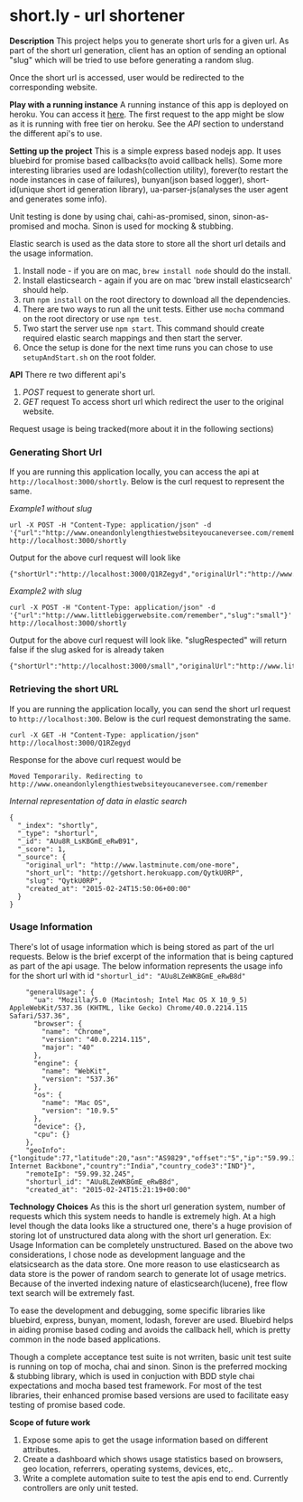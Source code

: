 # short.ly - url shortener

**Description**
This project helps you to generate short urls for a given url. As part of the short url generation, client has an option
of sending an optional "slug" which will be tried to use before generating a random slug.

Once the short url is accessed, user would be redirected to the corresponding website.

**Play with a running instance**
A running instance of this app is deployed on heroku. You can access it [here](http://getshort.herokuapp.com/).
The first request to the app might be slow as it is running with free tier on heroku. See the *API* section to understand the different api's to use.

**Setting up the project**
This is a simple express based nodejs app. It uses bluebird for promise based callbacks(to avoid callback hells).
Some more interesting libraries used are lodash(collection utility), forever(to restart the node instances in case of failures),
bunyan(json based logger), short-id(unique short id generation library), ua-parser-js(analyses the user agent and generates some info).

Unit testing is done by using chai, cahi-as-promised, sinon, sinon-as-promised and mocha. Sinon is used for mocking & stubbing.

Elastic search is used as the data store to store all the short url details and the usage information.

1. Install node - if you are on mac, `brew install node` should do the install.
2. Install elasticsearch - again if you are on mac 'brew install elasticsearch' should help.
3. run `npm install` on the root directory to download all the dependencies.
4. There are two ways to run all the unit tests. Either use `mocha` command on the root directory or use `npm test`.
5. Two start the server use `npm start`. This command should create required elastic search mappings and then start the server.
6. Once the setup is done for the next time runs you can chose to use `setupAndStart.sh` on the root folder.

**API**
There re two different api's
1. *POST* request to generate short url.
2. *GET* request To access short url which redirect the user to the original website.

Request usage is being tracked(more about it in the following sections)

### Generating Short Url
If you are running this application locally, you can access the api at `http://localhost:3000/shortly`.
Below is the curl request to represent the same.

*Example1 without slug*
```
url -X POST -H "Content-Type: application/json" -d '{"url":"http://www.oneandonlylengthiestwebsiteyoucaneversee.com/remember"}' http://localhost:3000/shortly
```

Output for the above curl request will look like
```
{"shortUrl":"http://localhost:3000/Q1RZegyd","originalUrl":"http://www.oneandonlylengthiestwebsiteyoucaneversee.com/remember","slugRespected":false}
```

*Example2 with slug*
```
curl -X POST -H "Content-Type: application/json" -d '{"url":"http://www.littlebiggerwebsite.com/remember","slug":"small"}' http://localhost:3000/shortly
```

Output for the above curl request will look like. "slugRespected" will return false if the slug asked for is already taken
```
{"shortUrl":"http://localhost:3000/small","originalUrl":"http://www.littlebiggerwebsite.com/remember","slugRespected":true}
```

### Retrieving the short URL
If you are running the application locally, you can send the short url request to `http://localhost:300`.
Below is the curl request  demonstrating the same.

```
curl -X GET -H "Content-Type: application/json" http://localhost:3000/Q1RZegyd
```
Response for the above curl request would be
```
Moved Temporarily. Redirecting to http://www.oneandonlylengthiestwebsiteyoucaneversee.com/remember
```
*Internal representation of data in elastic search*
```
{
  "_index": "shortly",
  "_type": "shorturl",
  "_id": "AUu8R_LsKBGmE_eRwB91",
  "_score": 1,
  "_source": {
    "original_url": "http://www.lastminute.com/one-more",
    "short_url": "http://getshort.herokuapp.com/QytkU0RP",
    "slug": "QytkU0RP",
    "created_at": "2015-02-24T15:50:06+00:00"
  }
}
```
### Usage Information
There's lot of usage information which is being stored as part of the url requests. Below is the brief excerpt of
the information that is being captured as part of the api usage. The below information represents the usage info for the
short url with id `"shorturl_id": "AUu8LZeWKBGmE_eRwB8d"`
```
    "generalUsage": {
      "ua": "Mozilla/5.0 (Macintosh; Intel Mac OS X 10_9_5) AppleWebKit/537.36 (KHTML, like Gecko) Chrome/40.0.2214.115 Safari/537.36",
      "browser": {
        "name": "Chrome",
        "version": "40.0.2214.115",
        "major": "40"
      },
      "engine": {
        "name": "WebKit",
        "version": "537.36"
      },
      "os": {
        "name": "Mac OS",
        "version": "10.9.5"
      },
      "device": {},
      "cpu": {}
    },
    "geoInfo": {"longitude":77,"latitude":20,"asn":"AS9829","offset":"5","ip":"59.99.32.245","area_code":"0","continent_code":"AS","dma_code":"0","timezone":"Asia\/Kolkata","country_code":"IN","isp":"National Internet Backbone","country":"India","country_code3":"IND"}",
    "remoteIp": "59.99.32.245",
    "shorturl_id": "AUu8LZeWKBGmE_eRwB8d",
    "created_at": "2015-02-24T15:21:19+00:00"
```

**Technology Choices**
As this is the short url generation system, number of requests which this system needs to handle is extremely high.
At a high level though the data looks like a structured one, there's a huge provision of storing lot of unstructured data
along with the short url generation. Ex: Usage Information can be completely unstructured. Based on the above two considerations,
I chose node as development language and the elatsicsearch as the data store. One more reason to use elasticsearch as
data store is the power of random search to generate lot of usage metrics. Because of the inverted indexing nature of
elasticsearch(lucene), free flow text search will be extremely fast.

To ease the development and debugging, some specific libraries like bluebird, express, bunyan, moment, lodash, forever are used.
Bluebird helps in aiding promise based coding and avoids the callback hell, which is pretty common in the node based
applications.

Though a complete acceptance test suite is not wrriten, basic unit test suite is running on top of mocha, chai and sinon.
Sinon is the preferred mocking & stubbing library, which is used in conjuction with BDD style chai expectations and mocha
based test framework. For most of the test libraries, their enhanced promise based versions are used to facilitate easy
testing of promise based code.

**Scope of future work**
1. Expose some apis to get the usage information based on different attributes.
2. Create a dashboard which shows usage statistics based on browsers, geo location, referrers, operating systems, devices, etc,.
3. Write a complete automation suite to test the apis end to end. Currently controllers are only unit tested.

